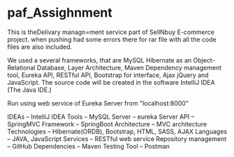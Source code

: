 # paf_Assighnment

This is theDelivary managn=ment service part of SellNbuy E-commerce project. when pushing had some errors there for rar file with all the code files are also included.

We used a several frameworks, that are MySQL Hibernate as an Object-Relational Database, Layer Architecture, Maven Dependency management tool, Eureka API, RESTful API, Bootstrap for interface, Ajax jQuery and JavaScript. The source code will be created in the software IntelliJ IDEA (The Java IDE.)

Run using web service of Eureka Server from "localhost:8000"

IDEAs – IntelliJ IDEA
Tools – MySQL
Server – eureka Server
API – SpringMVC
Framework – SpringBoot
Architecture – MVC architecture
Technologies – Hibernate(ORDB), Bootstrap, HTML, SASS, AJAX
Languages – JAVA, JavaScript
Services – RESTful web service
Repository management – GitHub
Dependencies – Maven
Testing Tool – Postman
